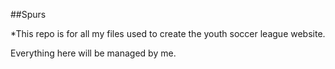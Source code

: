 ##Spurs

*This repo is for all my files used to create the youth soccer league website.

Everything here will be managed by me.